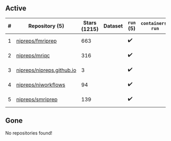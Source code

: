 ## Active
| # | Repository (5) | Stars (1215) | Dataset | `run` (5) | `containers-run` | Last Modified |
| --- | --- | --- | --- | --- | --- | --- |
| 1 | [nipreps/fmriprep](https://github.com/nipreps/fmriprep) | 663 |  | :heavy_check_mark: |  | 2025-03-25 21:07:50+00:00 |
| 2 | [nipreps/mriqc](https://github.com/nipreps/mriqc) | 316 |  | :heavy_check_mark: |  | 2025-02-04 09:31:07+00:00 |
| 3 | [nipreps/nipreps.github.io](https://github.com/nipreps/nipreps.github.io) | 3 |  | :heavy_check_mark: |  | 2025-02-05 14:43:34+00:00 |
| 4 | [nipreps/niworkflows](https://github.com/nipreps/niworkflows) | 94 |  | :heavy_check_mark: |  | 2025-03-20 14:01:25+00:00 |
| 5 | [nipreps/smriprep](https://github.com/nipreps/smriprep) | 139 |  | :heavy_check_mark: |  | 2025-03-07 14:28:09+00:00 |

## Gone
No repositories found!
